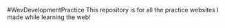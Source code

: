 #WevDevelopmentPractice
This repository is for all the practice websites I made while learning the web!
